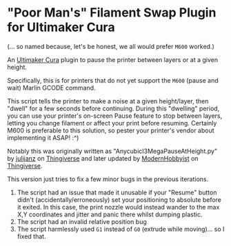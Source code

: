 # "Poor Man's" Filament Swap Plugin for Ultimaker Cura
(... so named because, let's be honest, we all would prefer `M600` worked.)

An [Ultimaker Cura](https://ultimaker.com/software/ultimaker-cura) plugin to pause the printer between layers or at a given height. 

Specifically, this is for printers that do not yet support the `M600` (pause and wait) Marlin GCODE command.

This script tells the printer to make a noise at a given height/layer, then "dwell" for a few seconds before continuing. During this "dwelling" period, you can use your printer's on-screen Pause feature to stop between layers, letting you change filament or affect your print before resuming. Certainly M600 is preferable to this solution, so pester your printer's vendor about implementing it ASAP! :^)

Notably this was originally written as "AnycubicI3MegaPauseAtHeight.py" by [julijanz](https://www.thingiverse.com/julijanz/designs) on [Thingiverse](https://www.thingiverse.com/thing:3353615/) and later updated by [ModernHobbyist](https://www.thingiverse.com/modernhobbyist/designs) on [Thingiverse](https://www.thingiverse.com/thing:4160010). 

This version just tries to fix a few minor bugs in the previous iterations.

1. The script had an issue that made it unusable if your "Resume" button didn't (accidentally/erroneously) set your positioning to absolute before it exited. In this case, the print nozzle would instead wander to the max X,Y coordinates and jitter and panic there whilst dumping plastic. 
2. The script had an invalid relative position bug
3. The script harmlessly used `G1` instead of `G0` (extrude while moving)... so I fixed that.
